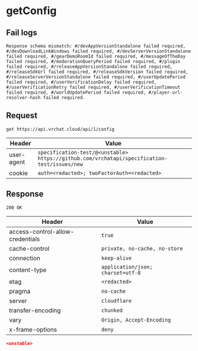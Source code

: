 # getConfig

## Fail logs
```
Response schema mismatch: #/devAppVersionStandalone failed required, #/devDownloadLinkWindows failed required, #/devServerVersionStandalone failed required, #/gearDemoRoomId failed required, #/messageOfTheDay failed required, #/moderationQueryPeriod failed required, #/plugin failed required, #/releaseAppVersionStandalone failed required, #/releaseSdkUrl failed required, #/releaseSdkVersion failed required, #/releaseServerVersionStandalone failed required, #/userUpdatePeriod failed required, #/userVerificationDelay failed required, #/userVerificationRetry failed required, #/userVerificationTimeout failed required, #/worldUpdatePeriod failed required, #/player-url-resolver-hash failed required.
```

## Request
`get https://api.vrchat.cloud/api/1/config`

| Header | Value |
| ------ | ----- |
| user-agent | `specification-test/@<unstable> https://github.com/vrchatapi/specification-test/issues/new` |
| cookie | `auth=<redacted>; twoFactorAuth=<redacted>` |


## Response
`200 OK`

| Header | Value |
| ------ | ----- |
| access-control-allow-credentials | `true` |
| cache-control | `private, no-cache, no-store` |
| connection | `keep-alive` |
| content-type | `application/json; charset=utf-8` |
| etag | `<redacted>` |
| pragma | `no-cache` |
| server | `cloudflare` |
| transfer-encoding | `chunked` |
| vary | `Origin, Accept-Encoding` |
| x-frame-options | `deny` |

```json
<unstable>
```
